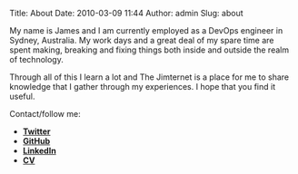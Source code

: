 Title: About
Date: 2010-03-09 11:44
Author: admin
Slug: about

My name is James and I am currently employed as a DevOps engineer in Sydney, Australia. My work days and a great deal of my spare time are spent making, breaking and fixing things both inside and outside the realm of technology.

Through all of this I learn a lot and The Jimternet is a place for me to share knowledge that I gather through my experiences. I hope that you find it useful.

Contact/follow me:

- **[Twitter][Twitter]**
- **[GitHub][GitHub]**
- **[LinkedIn][LinkedIn]**
- **[CV][CV]**

[CV]: https://docs.google.com/document/d/1Lio9H3a0yJzEhHSPPtgarF4nccp81Soxl71M-sAW4pE/edit?usp=sharing
[LinkedIn]: https://au.linkedin.com/pub/james-stewart/11/98b/86a/
[Twitter]: https://twitter.com/amorphic
[GitHub]: https://github.com/amorphic
